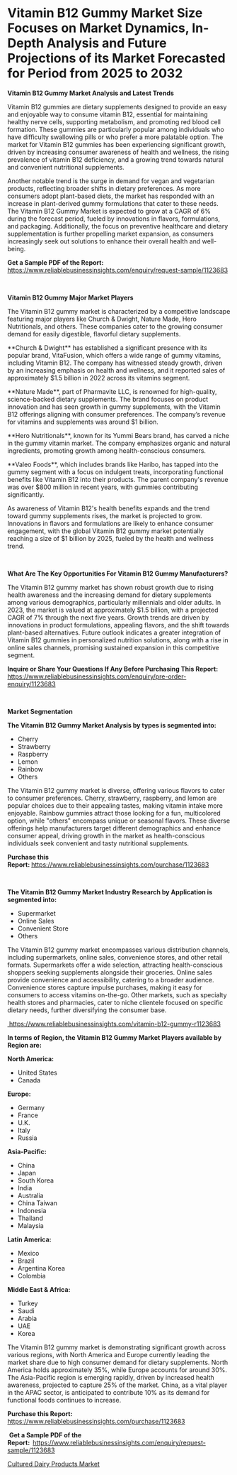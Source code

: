 <p><h1>Vitamin B12 Gummy Market Size Focuses on Market Dynamics, In-Depth Analysis and Future Projections of its Market Forecasted for Period from 2025 to 2032</h1></p><p><strong>Vitamin B12 Gummy Market Analysis and Latest Trends</strong></p>
<p><p>Vitamin B12 gummies are dietary supplements designed to provide an easy and enjoyable way to consume vitamin B12, essential for maintaining healthy nerve cells, supporting metabolism, and promoting red blood cell formation. These gummies are particularly popular among individuals who have difficulty swallowing pills or who prefer a more palatable option. The market for Vitamin B12 gummies has been experiencing significant growth, driven by increasing consumer awareness of health and wellness, the rising prevalence of vitamin B12 deficiency, and a growing trend towards natural and convenient nutritional supplements. </p><p>Another notable trend is the surge in demand for vegan and vegetarian products, reflecting broader shifts in dietary preferences. As more consumers adopt plant-based diets, the market has responded with an increase in plant-derived gummy formulations that cater to these needs. The Vitamin B12 Gummy Market is expected to grow at a CAGR of 6% during the forecast period, fueled by innovations in flavors, formulations, and packaging. Additionally, the focus on preventive healthcare and dietary supplementation is further propelling market expansion, as consumers increasingly seek out solutions to enhance their overall health and well-being.</p></p>
<p><strong>Get a Sample PDF of the Report:&nbsp;</strong> <a href="https://www.reliablebusinessinsights.com/enquiry/request-sample/1123683?utm_campaign=3051&utm_medium=2&utm_source=Github&utm_content=ia&utm_term=07042025&utm_id=vitamin-b12-gummy">https://www.reliablebusinessinsights.com/enquiry/request-sample/1123683</a></p>
<p>&nbsp;</p>
<p><strong>Vitamin B12 Gummy Major Market Players</strong></p>
<p><p>The Vitamin B12 gummy market is characterized by a competitive landscape featuring major players like Church & Dwight, Nature Made, Hero Nutritionals, and others. These companies cater to the growing consumer demand for easily digestible, flavorful dietary supplements. </p><p>**Church & Dwight** has established a significant presence with its popular brand, VitaFusion, which offers a wide range of gummy vitamins, including Vitamin B12. The company has witnessed steady growth, driven by an increasing emphasis on health and wellness, and it reported sales of approximately $1.5 billion in 2022 across its vitamins segment.</p><p>**Nature Made**, part of Pharmavite LLC, is renowned for high-quality, science-backed dietary supplements. The brand focuses on product innovation and has seen growth in gummy supplements, with the Vitamin B12 offerings aligning with consumer preferences. The company’s revenue for vitamins and supplements was around $1 billion.</p><p>**Hero Nutritionals**, known for its Yummi Bears brand, has carved a niche in the gummy vitamin market. The company emphasizes organic and natural ingredients, promoting growth among health-conscious consumers. </p><p>**Valeo Foods**, which includes brands like Haribo, has tapped into the gummy segment with a focus on indulgent treats, incorporating functional benefits like Vitamin B12 into their products. The parent company's revenue was over $800 million in recent years, with gummies contributing significantly.</p><p>As awareness of Vitamin B12's health benefits expands and the trend toward gummy supplements rises, the market is projected to grow. Innovations in flavors and formulations are likely to enhance consumer engagement, with the global Vitamin B12 gummy market potentially reaching a size of $1 billion by 2025, fueled by the health and wellness trend.</p></p>
<p>&nbsp;</p>
<p><strong>What Are The Key Opportunities For Vitamin B12 Gummy Manufacturers?</strong></p>
<p><p>The Vitamin B12 gummy market has shown robust growth due to rising health awareness and the increasing demand for dietary supplements among various demographics, particularly millennials and older adults. In 2023, the market is valued at approximately $1.5 billion, with a projected CAGR of 7% through the next five years. Growth trends are driven by innovations in product formulations, appealing flavors, and the shift towards plant-based alternatives. Future outlook indicates a greater integration of Vitamin B12 gummies in personalized nutrition solutions, along with a rise in online sales channels, promising sustained expansion in this competitive segment.</p></p>
<p><strong>Inquire or Share Your Questions If Any Before Purchasing This Report:</strong> <a href="https://www.reliablebusinessinsights.com/enquiry/pre-order-enquiry/1123683?utm_campaign=3051&utm_medium=2&utm_source=Github&utm_content=ia&utm_term=07042025&utm_id=vitamin-b12-gummy">https://www.reliablebusinessinsights.com/enquiry/pre-order-enquiry/1123683</a></p>
<p>&nbsp;</p>
<p><strong>Market Segmentation</strong></p>
<p><strong>The Vitamin B12 Gummy Market Analysis by types is segmented into:</strong></p>
<p><ul><li>Cherry</li><li>Strawberry</li><li>Raspberry</li><li>Lemon</li><li>Rainbow</li><li>Others</li></ul></p>
<p><p>The Vitamin B12 gummy market is diverse, offering various flavors to cater to consumer preferences. Cherry, strawberry, raspberry, and lemon are popular choices due to their appealing tastes, making vitamin intake more enjoyable. Rainbow gummies attract those looking for a fun, multicolored option, while "others" encompass unique or seasonal flavors. These diverse offerings help manufacturers target different demographics and enhance consumer appeal, driving growth in the market as health-conscious individuals seek convenient and tasty nutritional supplements.</p></p>
<p><strong>Purchase this Report:&nbsp;</strong><a href="https://www.reliablebusinessinsights.com/purchase/1123683?utm_campaign=3051&utm_medium=2&utm_source=Github&utm_content=ia&utm_term=07042025&utm_id=vitamin-b12-gummy">https://www.reliablebusinessinsights.com/purchase/1123683</a></p>
<p>&nbsp;</p>
<p><strong>The Vitamin B12 Gummy Market Industry Research by Application is segmented into:</strong></p>
<p><ul><li>Supermarket</li><li>Online Sales</li><li>Convenient Store</li><li>Others</li></ul></p>
<p><p>The Vitamin B12 gummy market encompasses various distribution channels, including supermarkets, online sales, convenience stores, and other retail formats. Supermarkets offer a wide selection, attracting health-conscious shoppers seeking supplements alongside their groceries. Online sales provide convenience and accessibility, catering to a broader audience. Convenience stores capture impulse purchases, making it easy for consumers to access vitamins on-the-go. Other markets, such as specialty health stores and pharmacies, cater to niche clientele focused on specific dietary needs, further diversifying the consumer base.</p></p>
<p><a href="https://www.reliablebusinessinsights.com/vitamin-b12-gummy-r1123683?utm_campaign=3051&utm_medium=2&utm_source=Github&utm_content=ia&utm_term=07042025&utm_id=vitamin-b12-gummy">&nbsp;https://www.reliablebusinessinsights.com/vitamin-b12-gummy-r1123683</a></p>
<p><strong>In terms of Region, the Vitamin B12 Gummy Market Players available by Region are:</strong></p>
<p>
    <p> <strong> North America: </strong>
        <ul>
            <li>United States</li>
            <li>Canada</li>
        </ul>
        </p> 
    <p> <strong> Europe: </strong>
        <ul>
            <li>Germany</li>
            <li>France</li>
            <li>U.K.</li>
            <li>Italy</li>
            <li>Russia</li>
        </ul>
        </p> 
    <p> <strong> Asia-Pacific: </strong>
        <ul>
            <li>China</li>
            <li>Japan</li>
            <li>South Korea</li>
            <li>India</li>
            <li>Australia</li>
            <li>China Taiwan</li>
            <li>Indonesia</li>
            <li>Thailand</li>
            <li>Malaysia</li>
        </ul>
        </p> 
    <p> <strong> Latin America: </strong>
        <ul>
            <li>Mexico</li>
            <li>Brazil</li>
            <li>Argentina Korea</li>
            <li>Colombia</li>
        </ul>
        </p> 
    <p> <strong> Middle East & Africa: </strong>
        <ul>
            <li>Turkey</li>
            <li>Saudi</li>
            <li>Arabia</li>
            <li>UAE</li>
            <li>Korea</li>
        </ul>
    </p>
    </p>
<p><p>The Vitamin B12 gummy market is demonstrating significant growth across various regions, with North America and Europe currently leading the market share due to high consumer demand for dietary supplements. North America holds approximately 35%, while Europe accounts for around 30%. The Asia-Pacific region is emerging rapidly, driven by increased health awareness, projected to capture 25% of the market. China, as a vital player in the APAC sector, is anticipated to contribute 10% as its demand for functional foods continues to increase.</p></p>
<p><strong>Purchase this Report: </strong><a href="https://www.reliablebusinessinsights.com/purchase/1123683?utm_campaign=3051&utm_medium=2&utm_source=Github&utm_content=ia&utm_term=07042025&utm_id=vitamin-b12-gummy">https://www.reliablebusinessinsights.com/purchase/1123683</a></p>
<p>&nbsp;<strong>Get a Sample PDF of the Report:&nbsp;&nbsp;</strong><a href="https://www.reliablebusinessinsights.com/enquiry/request-sample/1123683?utm_campaign=3051&utm_medium=2&utm_source=Github&utm_content=ia&utm_term=07042025&utm_id=vitamin-b12-gummy">https://www.reliablebusinessinsights.com/enquiry/request-sample/1123683</a></p>
<p><strong></strong></p>
<p><p><a href="https://github.com/deyniphytic/Market-Research-Report-List-1/blob/main/cultured-dairy-products-market.md?utm_campaign=3051&utm_medium=2&utm_source=Github&utm_content=ia&utm_term=07042025&utm_id=vitamin-b12-gummy">Cultured Dairy Products Market</a></p></p>